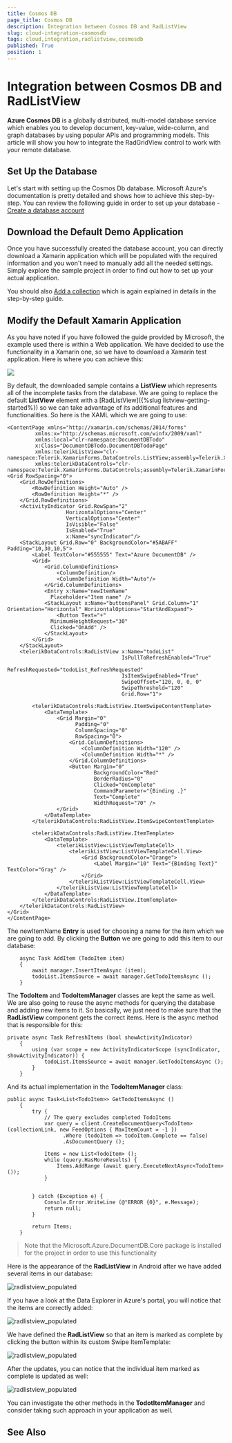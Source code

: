 ```yaml
---
title: Cosmos DB
page_title: Cosmos DB
description: Integration between Cosmos DB and RadListView
slug: cloud-integration-cosmosdb
tags: cloud,integration,radlistview,cosmosdb
published: True
position: 1
---
```


# Integration between Cosmos DB and RadListView

**Azure Cosmos DB** is a globally distributed, multi-model database service which enables you to develop document, key-value, wide-column, and graph databases by using popular APIs and programming models. This article will show you how to integrate the RadGridView control to work with your remote database.

## Set Up the Database

Let's start with setting up the Cosmos Db database. Microsoft Azure's documentation is pretty detailed and shows how to achieve this step-by-step. You can review the following  guide in order to set up your database - [Create a database account](https://docs.microsoft.com/en-us/azure/cosmos-db/create-sql-api-dotnet#create-a-database-account)

## Download the Default Demo Application

Once you have successfully created the database account, you can directly download a Xamarin application which will be populated with the required information and you won't need to manually add all the needed settings. Simply explore the sample project in order to find out how to set up your actual application.

You should also [Add a collection](https://docs.microsoft.com/en-us/azure/cosmos-db/create-sql-api-dotnet#add-a-collection) which is again explained in details in the step-by-step guide. 

## Modify the Default Xamarin Application

As you have noted if you have followed the guide provided by Microsoft, the example used there is within a Web application. We have decided to use the functionality in a Xamarin one, so we have to download a Xamarin test application. Here is where you can achieve this:

![](images/xamarin_test_application.png)

By default, the downloaded sample contains a **ListView** which represents all of the incomplete tasks from the database. We are going to replace the default **ListView** element with a [RadListView]({%slug listview-getting-started%}) so we can take advantage of its additional features and functionalities. So here is the XAML which we are going to use:

	<ContentPage xmlns="http://xamarin.com/schemas/2014/forms" 
             xmlns:x="http://schemas.microsoft.com/winfx/2009/xaml" 
             xmlns:local="clr-namespace:DocumentDBTodo" 
             x:Class="DocumentDBTodo.DocumentDBTodoPage"
             xmlns:telerikListView="clr-namespace:Telerik.XamarinForms.DataControls.ListView;assembly=Telerik.XamarinForms.DataControls"
             xmlns:telerikDataControls="clr-namespace:Telerik.XamarinForms.DataControls;assembly=Telerik.XamarinForms.DataControls">
    <Grid RowSpacing="0">
        <Grid.RowDefinitions>
            <RowDefinition Height="Auto" />
            <RowDefinition Height="*" />
        </Grid.RowDefinitions>
        <ActivityIndicator Grid.RowSpan="2"
                       HorizontalOptions="Center"
                       VerticalOptions="Center"
                       IsVisible="False"
                       IsEnabled="True"
                       x:Name="syncIndicator"/>
        <StackLayout Grid.Row="0" BackgroundColor="#5ABAFF" Padding="10,30,10,5">
            <Label TextColor="#555555" Text="Azure DocumentDB" />
            <Grid>
                <Grid.ColumnDefinitions>
                    <ColumnDefinition/>
                    <ColumnDefinition Width="Auto"/>
                </Grid.ColumnDefinitions>
                <Entry x:Name="newItemName"
                  Placeholder="Item name" />
                <StackLayout x:Name="buttonsPanel" Grid.Column="1" Orientation="Horizontal" HorizontalOptions="StartAndExpand">
                    <Button Text="+"
                  MinimumHeightRequest="30"
                  Clicked="OnAdd" />
                </StackLayout>
            </Grid>
        </StackLayout>
        <telerikDataControls:RadListView x:Name="todoList"
                                         IsPullToRefreshEnabled="True"
                                         RefreshRequested="todoList_RefreshRequested"
                                         IsItemSwipeEnabled="True"
                                         SwipeOffset="120, 0, 0, 0"
                                         SwipeThreshold="120"
                                         Grid.Row="1">
            
            <telerikDataControls:RadListView.ItemSwipeContentTemplate>
                <DataTemplate>
                    <Grid Margin="0"
                          Padding="0"
                          ColumnSpacing="0"
                          RowSpacing="0">
                        <Grid.ColumnDefinitions>
                            <ColumnDefinition Width="120" />
                            <ColumnDefinition Width="*" />
                        </Grid.ColumnDefinitions>
                        <Button Margin="0"
                                BackgroundColor="Red"
                                BorderRadius="0"
                                Clicked="OnComplete"
                                CommandParameter="{Binding .}"
                                Text="Complete"
                                WidthRequest="70" />
                    </Grid>
                </DataTemplate>
            </telerikDataControls:RadListView.ItemSwipeContentTemplate>
            
            <telerikDataControls:RadListView.ItemTemplate>
                <DataTemplate>
                    <telerikListView:ListViewTemplateCell>
                        <telerikListView:ListViewTemplateCell.View>
                            <Grid BackgroundColor="Orange">
                                <Label Margin="10" Text="{Binding Text}" TextColor="Gray" />
                            </Grid>
                        </telerikListView:ListViewTemplateCell.View>
                    </telerikListView:ListViewTemplateCell>
                </DataTemplate>
            </telerikDataControls:RadListView.ItemTemplate>
        </telerikDataControls:RadListView>
    </Grid>
	</ContentPage>

The newItemName **Entry** is used for choosing a name for the item which we are going to add. By clicking the **Button** we are going to add this item to our database:

		async Task AddItem (TodoItem item)
		{
			await manager.InsertItemAsync (item);
			todoList.ItemsSource = await manager.GetTodoItemsAsync ();
		}

The **TodoItem** and **TodoItemManager** classes are kept the same as well. We are also going to reuse the async methods for querying the database and adding new items to it. So basically, we just need to make sure that the **RadListView** component gets the correct items. Here is the async method that is responsible for this:


	private async Task RefreshItems (bool showActivityIndicator)
		{
			using (var scope = new ActivityIndicatorScope (syncIndicator, showActivityIndicator)) {
				todoList.ItemsSource = await manager.GetTodoItemsAsync ();
			}
		}

And its actual implementation in the **TodoItemManager** class:

	public async Task<List<TodoItem>> GetTodoItemsAsync ()
		{
			try {
				// The query excludes completed TodoItems
				var query = client.CreateDocumentQuery<TodoItem> (collectionLink, new FeedOptions { MaxItemCount = -1 })
					  .Where (todoItem => todoItem.Complete == false)
					  .AsDocumentQuery ();

				Items = new List<TodoItem> ();
				while (query.HasMoreResults) {
					Items.AddRange (await query.ExecuteNextAsync<TodoItem> ());
				}


			} catch (Exception e) {
				Console.Error.WriteLine (@"ERROR {0}", e.Message);
				return null;
			}

			return Items;
		}

> Note that the Microsoft.Azure.DocumentDB.Core package is installed for the project in order to use this functionality

Here is the appearance of the **RadListView** in Android after we have added several items in our database:

![radlistview_populated](images/cosmosdb_radlistview_items.png)

If you have a look at the Data Explorer in Azure's portal, you will notice that the items are correctly added:

![radlistview_populated](images/cosmos_items_database.png)

We have defined the **RadListView** so that an item is marked as complete by clicking the button within its custom Swipe ItemTemplate:

![radlistview_populated](images/comsosdb_swipecontent_completed.png)

After the updates, you can notice that the individual item marked as complete is updated as well:

![radlistview_populated](images/cosmosdb_updated_item.png)


You can investigate the other methods in the **TodotItemManager** and consider taking such approach in your application as well.


## See Also
